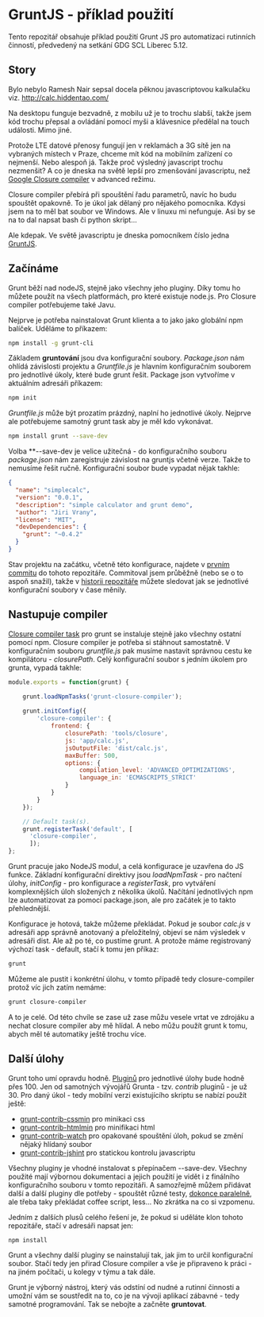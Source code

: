 # GruntJS - příklad použití

Tento repozitář obsahuje příklad použití Grunt JS pro automatizaci rutinních činností, předvedený na 
setkání GDG SCL Liberec 5.12.

## Story
Bylo nebylo Ramesh Nair sepsal docela pěknou javascriptovou kalkulačku viz. http://calc.hiddentao.com/

Na desktopu funguje bezvadně, z mobilu už je to trochu slabší, takže jsem kód trochu přepsal a ovládání pomocí
myši a klávesnice předělal na touch události. Mimo jiné.

Protože LTE datové přenosy fungují jen v reklamách a 3G sítě jen na vybraných místech v Praze, chceme mít kód na mobilním zařízení co nejmenší. Nebo alespoň já. Takže proč výsledný javascript trochu nezmenšit? A co je dneska na světě lepší pro zmenšování javascriptu, než [Google Closure compiler](https://developers.google.com/closure/compiler/?hl=cs) v advanced režimu. 

Closure compiler přebírá při spouštění řadu parametrů, navíc ho budu spouštět opakovně. To je úkol jak dělaný pro nějakého pomocníka. Kdysi jsem na to měl bat soubor ve Windows. Ale v linuxu mi nefunguje. Asi by se na to dal napsat bash či python skript... 

Ale kdepak. Ve světě javascriptu je dneska pomocníkem číslo jedna [GruntJS](http://gruntjs.com/ "Grunt JS").

## Začínáme 

Grunt běží nad nodeJS, stejně jako všechny jeho pluginy. Díky tomu ho můžete použít na všech platformách, pro které existuje node.js. Pro Closure compiler potřebujeme také Javu. 

Nejprve je potřeba nainstalovat Grunt klienta a to jako jako globální npm balíček. Uděláme to příkazem:

```bash
npm install -g grunt-cli
```

Základem __gruntování__ jsou dva konfigurační soubory. _Package.json_ nám ohlídá závislosti projektu a _Gruntfile.js_ je hlavním konfiguračním souborem pro jednotlivé úkoly, které bude grunt řešit. Package json vytvoříme v aktuálním adresáři příkazem:

```bash
npm init
```

_Gruntfile.js_ může být prozatím prázdný, naplní ho jednotlivé úkoly. Nejprve ale potřebujeme samotný grunt task aby je měl kdo vykonávat. 

```bash
npm install grunt --save-dev
```

Volba **--save-dev je velice užitečná - do konfiguračního souboru _package.json_ nám zaregistruje závislost na gruntjs včetně verze. Takže to nemusíme řešit ručně. Konfigurační soubor bude vypadat nějak takhle: 

```json
{
  "name": "simplecalc",
  "version": "0.0.1",
  "description": "simple calculator and grunt demo",
  "author": "Jiri Vrany",
  "license": "MIT",
  "devDependencies": {
    "grunt": "~0.4.2"
  }
}
```
Stav projektu na začátku, včetně této konfigurace, najdete v [prvním commitu](https://github.com/jirivrany/gdgscl-grunt-demo/tree/cb973805a5ab2cc814d7be320a47c605a4d59f8b) do tohoto repozitáře. Commitoval jsem průběžně (nebo se o to aspoň snažil), takže v [historii repozitáře](https://github.com/jirivrany/gdgscl-grunt-demo/commits/master) můžete sledovat jak se jednotlivé konfigurační soubory v čase měnily. 

## Nastupuje compiler
[Closure compiler task](https://github.com/gmarty/grunt-closure-compiler) pro grunt se instaluje stejně jako všechny ostatní pomocí npm. Closure compiler je potřeba si stáhnout samostatně. V konfiguračním souboru _gruntfile.js_ pak musíme nastavit správnou cestu ke kompilátoru - _closurePath_. Celý konfigurační soubor s jedním úkolem pro grunta, vypadá takhle: 

```javascript
module.exports = function(grunt) {

    grunt.loadNpmTasks('grunt-closure-compiler');
    
    grunt.initConfig({
        'closure-compiler': {
            frontend: {
                closurePath: 'tools/closure',
                js: 'app/calc.js',
                jsOutputFile: 'dist/calc.js',
                maxBuffer: 500,
                options: {
                    compilation_level: 'ADVANCED_OPTIMIZATIONS',
                    language_in: 'ECMASCRIPT5_STRICT'
                }
            }
        }
    });

    // Default task(s).
    grunt.registerTask('default', [
      'closure-compiler',
      ]);
};
```
Grunt pracuje jako NodeJS modul, a celá konfigurace je uzavřena do JS funkce. Základní konfigurační direktivy jsou _loadNpmTask_ - pro načtení úlohy, _initConfig_ - pro konfigurace a _registerTask_, pro vytváření komplexnějších úloh složených z několika úkolů. Načítání jednotlivých npm lze automatizovat za pomocí package.json, ale pro začátek je to takto přehlednější. 

Konfigurace je hotová, takže můžeme překládat. Pokud je soubor _calc.js_ v adresáři app správně anotovaný a přeložitelný, objeví se nám výsledek v adresáři dist. Ale až po té, co pustíme grunt. A protože máme registrovaný výchozí task - default, stačí k tomu jen příkaz:

```bash
grunt
```

Můžeme ale pustit i konkrétní úlohu, v tomto případě tedy closure-compiler protož víc jich zatím nemáme:

```bash
grunt closure-compiler
```

A to je celé. Od této chvíle se zase už zase můžu vesele vrtat ve zdrojáku a nechat closure compiler aby mě hlídal. A nebo můžu použít grunt k tomu, abych měl té automatiky ještě trochu více. 

## Další úlohy

Grunt toho umí opravdu hodně. [Pluginů](http://gruntjs.com/plugins/) pro jednotlivé úlohy bude hodně přes 100. Jen od samotných vývojářů Grunta - tzv. _contrib_ pluginů - je už 30. Pro daný úkol - tedy mobilní verzi existujícího skriptu se nabízí použít ještě:

* [grunt-contrib-cssmin](https://github.com/gruntjs/grunt-contrib-cssmin) pro minikaci css
* [grunt-contrib-htmlmin](https://github.com/gruntjs/grunt-contrib-htmlmin) pro minifikaci html
* [grunt-contrib-watch](https://github.com/gruntjs/grunt-contrib-watch) pro opakované spouštění úloh, pokud se změní nějaký hlídaný soubor
* [grunt-contrib-jshint](https://github.com/gruntjs/grunt-contrib-jshint)  pro statickou kontrolu javascriptu

Všechny pluginy je vhodné instalovat s přepínačem --save-dev. Všechny použité mají výbornou dokumentaci a jejich použití je vidět i z finálního konfiguračního souboru v tomto repozitáři. A samozřejmě můžem přidávat další a další pluginy dle potřeby - spouštět různé testy, [dokonce paralelně](https://github.com/sindresorhus/grunt-concurrent), ale třeba taky překládat coffee script, less... No zkrátka na co si vzpomenu.

Jedním z dalších plusů celého řešení je, že pokud si uděláte klon tohoto repozitáře, stačí v adresáři napsat jen: 


```bash
npm install
```

Grunt a všechny další pluginy se nainstalují tak, jak jim to určil konfigurační soubor. Stačí tedy jen přirad Closure compiler a vše je připraveno k práci - na jiném počítači, u kolegy v týmu a tak dále. 

Grunt je výborný nástroj, který vás odstíní od nudné a rutinní činnosti a umožní vám se soustředit na to, co je na vývoji aplikací zábavné - tedy samotné programování. Tak se nebojte a začněte __gruntovat__.

